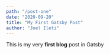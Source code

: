 ```yaml
---
path: "/post-one"
date: "2020-09-20"
title: "My First Gatsby Post"
author: "Joel Ileti"
---
```


This is my very **first blog** post in Gatsby
